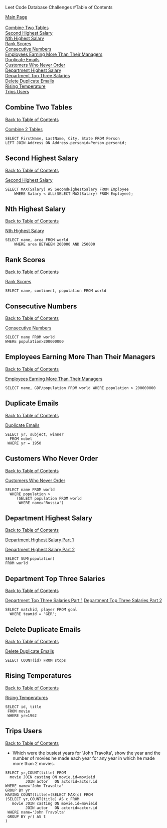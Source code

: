 Leet Code Database Challenges
#Table of Contents

[Main Page](https://github.com/asantos3026/lisa-aileen-sql/blob/master/README.md)<br><br>
[Combine Two Tables](#combine-two-tables)<br>
[Second Highest Salary](#second-highest-salary)<br>
[Nth Highest Salary](#nth-highest-salary)<br>
[Rank Scores](#rank-scores)<br>
[Consecutive Numbers](#consecutive-numbers)<br>
[Employees Earning More Than Their Managers](#employees-earning-more-than-their-managers)<br>
[Duplicate Emails](#duplicate-emails)<br>
[Customers Who Never Order](#customers-who-never-order)<br>
[Department Highest Salary](#department-highest-salary)<br>
[Department Top Three Salaries](#department-top-three-salaries)<br>
[Delete Duplicate Emails](#delete-duplicate-emails)<br>
[Rising Temperature](#rising-temperature)<br>
[Trips Users](#trips-users)<br>

## Combine Two Tables
[Back to Table of Contents](#table-of-contents)

[Combine 2 Tables](http://i.imgur.com/Y9AsIfj.png)


```
SELECT FirstName, LastName, City, State FROM Person
LEFT JOIN Address ON Address.personid=Person.personid;
```

## Second Highest Salary
[Back to Table of Contents](#table-of-contents)

[Second Highest Salary](http://i.imgur.com/x2DGGfN.png)

```
SELECT MAX(Salary) AS SecondHighestSalary FROM Employee 
    WHERE Salary < ALL(SELECT MAX(Salary) FROM Employee);
```

## Nth Highest Salary
[Back to Table of Contents](#table-of-contents)

[Nth Highest Salary](http://i.imgur.com/7Zdr9xO.png)

```
SELECT name, area FROM world
    WHERE area BETWEEN 200000 AND 250000
```

## Rank Scores
[Back to Table of Contents](#table-of-contents)

[Rank Scores](http://i.imgur.com/prWt6ZZ.png)

```
SELECT name, continent, population FROM world
```

## Consecutive Numbers
[Back to Table of Contents](#table-of-contents)

[Consecutive Numbers](http://i.imgur.com/aOt4kPH.png)


```
SELECT name FROM world
WHERE population>200000000
```

## Employees Earning More Than Their Managers
[Back to Table of Contents](#table-of-contents)

[Employees Earning More Than Their Managers](http://i.imgur.com/aOt4kPH.png)


```
SELECT name, GDP/population FROM world WHERE population > 200000000
```

## Duplicate Emails
[Back to Table of Contents](#table-of-contents)

[Duplicate Emails](http://i.imgur.com/KjWmY9n.png)

```
SELECT yr, subject, winner
  FROM nobel
 WHERE yr = 1950
```

## Customers Who Never Order
[Back to Table of Contents](#table-of-contents)


[Customers Who Never Order](http://i.imgur.com/GcLdsCk.png)

```
SELECT name FROM world
  WHERE population >
     (SELECT population FROM world
      WHERE name='Russia')
```


## Department Highest Salary
[Back to Table of Contents](#table-of-contents)

[Department Highest Salary Part 1](http://i.imgur.com/GJvJRwx.png)

[Department Highest Salary Part 2](http://i.imgur.com/8HMfgke.png)

```
SELECT SUM(population)
FROM world
```

## Department Top Three Salaries
[Back to Table of Contents](#table-of-contents)

[Department Top Three Salaries Part 1](http://i.imgur.com/MZK0e3M.png)
[Department Top Three Salaries Part 2](http://i.imgur.com/iDsfOnY.png)

```
SELECT matchid, player FROM goal 
  WHERE teamid = 'GER';
```

## Delete Duplicate Emails
[Back to Table of Contents](#table-of-contents)

[Delete Duplicate Emails](http://i.imgur.com/aolwsNw.png)

```
SELECT COUNT(id) FROM stops
```

## Rising Temperatures
[Back to Table of Contents](#table-of-contents)

[Rising Temperatures](http://i.imgur.com/uVkmiLj.png)

```
SELECT id, title
 FROM movie
 WHERE yr=1962
```

## Trips Users
[Back to Table of Contents](#table-of-contents)
* Which were the busiest years for 'John Travolta', show the year and the number of movies he made each year for any year in which he made more than 2 movies.
```
SELECT yr,COUNT(title) FROM
  movie JOIN casting ON movie.id=movieid
         JOIN actor   ON actorid=actor.id
WHERE name='John Travolta'
GROUP BY yr
HAVING COUNT(title)=(SELECT MAX(c) FROM
(SELECT yr,COUNT(title) AS c FROM
   movie JOIN casting ON movie.id=movieid
         JOIN actor   ON actorid=actor.id
 WHERE name='John Travolta'
 GROUP BY yr) AS t
)
```
